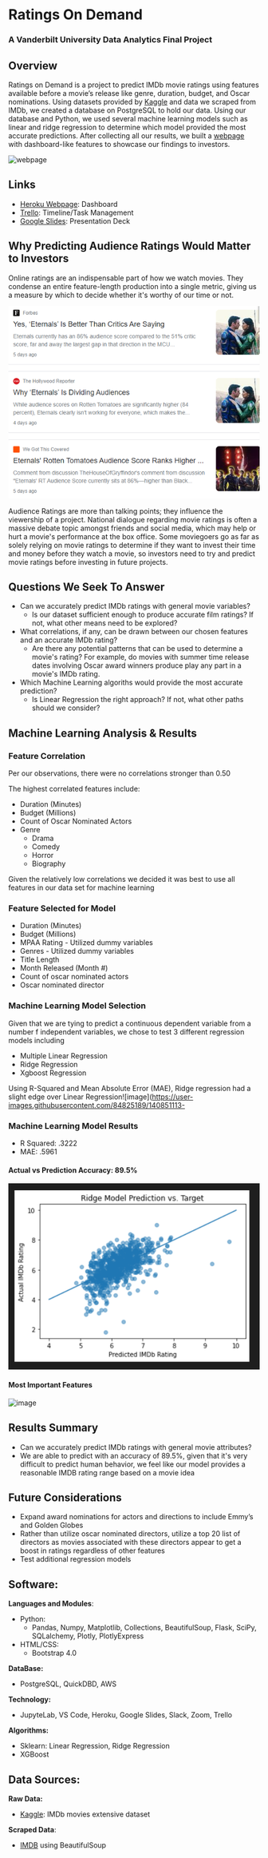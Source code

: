 # Ratings On Demand
### A Vanderbilt University Data Analytics Final Project

## Overview

Ratings on Demand is a project to predict IMDb movie ratings using features available before a movie’s release like genre, duration, budget, and Oscar nominations. Using datasets provided by [Kaggle](https://www.kaggle.com/stefanoleone992/imdb-extensive-dataset) and data we scraped from IMDb, we created a database on PostgreSQL to hold our data. Using our database and Python, we used several machine learning models such as linear and ridge regression to determine which model provided the most accurate predictions. After collecting all our results, we built a [webpage](https://ratingsondemand.herokuapp.com/) with dashboard-like features to showcase our findings to investors.

![webpage](Ratings_On_Demand/Images/webpage.png)

## **Links**
- [Heroku Webpage](https://ratingsondemand.herokuapp.com/): Dashboard
- [Trello](https://trello.com/b/jSii2C2y/movies-on-demand): Timeline/Task Management
- [Google Slides](https://docs.google.com/presentation/d/1RqcdU3vLPqZ9CNDki9j3r28mJyeZuCQkzV43hPen5X8/edit#slide=id.gfd8f8070e1_0_106): Presentation Deck

## Why Predicting Audience Ratings Would Matter to Investors

Online ratings are an indispensable part of how we watch movies. They condense an entire feature-length production into a single metric, giving us a measure by which to decide whether it's worthy of our time or not.

![image](https://github.com/danielbrock4/Ratings_On_Demand/blob/read_me_updates/Images/current_events.png)

Audience Ratings are more than talking points; they influence the viewership of a project. National dialogue regarding movie ratings is often a massive debate topic amongst friends and social media, which may help or hurt a movie's performance at the box office. Some moviegoers go as far as solely relying on movie ratings to determine if they want to invest their time and money before they watch a movie, so investors need to try and predict movie ratings before investing in future projects. 

## Questions We Seek To Answer

* Can we accurately predict IMDb ratings with general movie variables?
  * Is our dataset sufficient enough to produce accurate film ratings? If not, what other means need to be explored?
* What correlations, if any, can be drawn between our chosen features and an accurate IMDb rating?
  * Are there any potential patterns that can be used to determine a movie's rating? For example, do movies with summer time release dates involving Oscar award winners produce play any part in a movie's IMDb rating. 
* Which Machine Learning algoriths would provide the most accurate prediction?
  * Is Linear Regression the right approach? If not, what other paths should we consider?

## Machine Learning Analysis & Results

### Feature Correlation
Per our observations, there were no correlations stronger than 0.50
 
The highest correlated features include:
- Duration (Minutes)
- Budget (Millions)
- Count of Oscar Nominated Actors
- Genre
  - Drama
  - Comedy
  - Horror
  - Biography

Given the relatively low correlations we decided it was best to use all features in our data set for machine learning

### Feature Selected for Model
- Duration (Minutes)
- Budget (Millions)
- MPAA Rating - Utilized dummy variables
- Genres - Utilized dummy variables
- Title Length
- Month Released (Month #)
- Count of oscar nominated actors
- Oscar nominated director


### Machine Learning Model Selection
Given that we are tying to predict a continuous dependent variable from a number f independent variables, we chose to test 3 different regression models including
 - Multiple Linear Regression
 - Ridge Regression
 - Xgboost Regression

Using R-Squared and Mean Absolute Error (MAE), Ridge regression had a slight edge over Linear Regression![image](https://user-images.githubusercontent.com/84825189/140851113-

### Machine Learning Model Results
- R Squared: .3222
- MAE: .5961


#### Actual vs Prediction Accuracy: 89.5%
 
![image](https://github.com/danielbrock4/Ratings_On_Demand/blob/read_me_updates/Images/Prediction_vs_Target_Plot.png)

#### Most Important Features

![image](https://user-images.githubusercontent.com/84825189/140852622-5bc85834-e3a8-4000-94b6-e8daac6325d0.png)

## Results Summary

- Can we accurately predict IMDb ratings with general movie attributes?
 - We are able to predict with an accuracy of 89.5%, given that it's very difficult to predict human behavior, we feel like our model provides a reasonable IMDB rating range based on a movie idea 
 

## Future Considerations

- Expand award nominations for actors and directions to include Emmy’s and Golden Globes
- Rather than utilize oscar nominated directors, utilize a top 20 list of directors as movies associated with these directors appear to get a boost in ratings regardless of other features
- Test additional regression models


## **Software:** 
**Languages and Modules**:
 - Python: 
   - Pandas, Numpy, Matplotlib, Collections, BeautifulSoup, Flask, SciPy, SQLalchemy, Plotly, PlotlyExpress
 - HTML/CSS: 
   - Bootstrap 4.0

**DataBase:** 
- PostgreSQL, QuickDBD, AWS

**Technology:** 
- JupyteLab, VS Code, Heroku, Google Slides, Slack, Zoom, Trello

**Algorithms:** 
 - Sklearn: Linear Regression, Ridge Regression
 - XGBoost

## **Data Sources:**

**Raw Data:** 
- [Kaggle](https://www.kaggle.com/stefanoleone992/imdb-extensive-dataset): IMDb movies extensive dataset

**Scraped Data**: 
- [IMDB](https://www.imdb.com/) using BeautifulSoup

